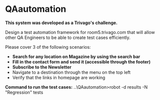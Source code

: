 # QAautomation

**This system was developed as a Trivago's challenge.**

Design a test automation framework for room5.trivago.com that will allow other QA
Engineers to be able to create test cases efficiently.

Please cover 3 of the following scenarios:
- **Search for any location on Magazine by using the search bar**
- **Fill in the contact form and send it (accessible through the footer)**
- **Subscribe to the Newsletter**
- Navigate to a destination through the menu on the top left
- Verify that the links in homepage are working


**Command to run the test cases:** ..\QAautomation>robot -d results -N "Regression" tests
